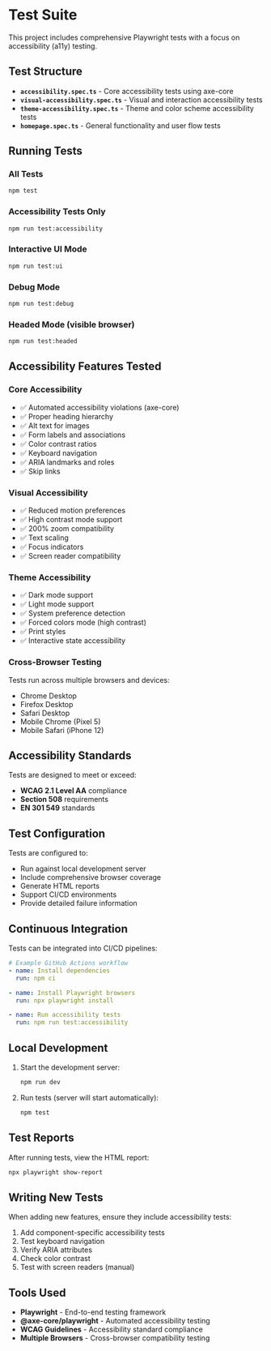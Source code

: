 # Test Suite

This project includes comprehensive Playwright tests with a focus on accessibility (a11y) testing.

## Test Structure

- **`accessibility.spec.ts`** - Core accessibility tests using axe-core
- **`visual-accessibility.spec.ts`** - Visual and interaction accessibility tests
- **`theme-accessibility.spec.ts`** - Theme and color scheme accessibility tests
- **`homepage.spec.ts`** - General functionality and user flow tests

## Running Tests

### All Tests
```bash
npm test
```

### Accessibility Tests Only
```bash
npm run test:accessibility
```

### Interactive UI Mode
```bash
npm run test:ui
```

### Debug Mode
```bash
npm run test:debug
```

### Headed Mode (visible browser)
```bash
npm run test:headed
```

## Accessibility Features Tested

### Core Accessibility
- ✅ Automated accessibility violations (axe-core)
- ✅ Proper heading hierarchy
- ✅ Alt text for images
- ✅ Form labels and associations
- ✅ Color contrast ratios
- ✅ Keyboard navigation
- ✅ ARIA landmarks and roles
- ✅ Skip links

### Visual Accessibility
- ✅ Reduced motion preferences
- ✅ High contrast mode support
- ✅ 200% zoom compatibility
- ✅ Text scaling
- ✅ Focus indicators
- ✅ Screen reader compatibility

### Theme Accessibility
- ✅ Dark mode support
- ✅ Light mode support
- ✅ System preference detection
- ✅ Forced colors mode (high contrast)
- ✅ Print styles
- ✅ Interactive state accessibility

### Cross-Browser Testing
Tests run across multiple browsers and devices:
- Chrome Desktop
- Firefox Desktop
- Safari Desktop
- Mobile Chrome (Pixel 5)
- Mobile Safari (iPhone 12)

## Accessibility Standards

Tests are designed to meet or exceed:
- **WCAG 2.1 Level AA** compliance
- **Section 508** requirements
- **EN 301 549** standards

## Test Configuration

Tests are configured to:
- Run against local development server
- Include comprehensive browser coverage
- Generate HTML reports
- Support CI/CD environments
- Provide detailed failure information

## Continuous Integration

Tests can be integrated into CI/CD pipelines:

```yaml
# Example GitHub Actions workflow
- name: Install dependencies
  run: npm ci

- name: Install Playwright browsers
  run: npx playwright install

- name: Run accessibility tests
  run: npm run test:accessibility
```

## Local Development

1. Start the development server:
   ```bash
   npm run dev
   ```

2. Run tests (server will start automatically):
   ```bash
   npm test
   ```

## Test Reports

After running tests, view the HTML report:
```bash
npx playwright show-report
```

## Writing New Tests

When adding new features, ensure they include accessibility tests:

1. Add component-specific accessibility tests
2. Test keyboard navigation
3. Verify ARIA attributes
4. Check color contrast
5. Test with screen readers (manual)

## Tools Used

- **Playwright** - End-to-end testing framework
- **@axe-core/playwright** - Automated accessibility testing
- **WCAG Guidelines** - Accessibility standard compliance
- **Multiple Browsers** - Cross-browser compatibility testing
